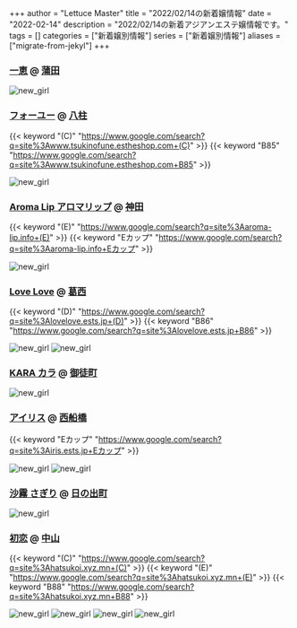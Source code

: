 +++
author = "Lettuce Master"
title = "2022/02/14の新着嬢情報"
date = "2022-02-14"
description = "2022/02/14の新着アジアンエステ嬢情報です。"
tags = []
categories = ["新着嬢別情報"]
series = ["新着嬢別情報"]
aliases = ["migrate-from-jekyl"]
+++
### [一恵](http://kazue.me-es.com/) @ [蒲田](/post/kamata)


![new_girl](https://i.imgur.com/JIYE5c4.jpeg)
### [フォーユー](http://www.tsukinofune.estheshop.com/) @ [八柱](/post/yabashira)
{{< keyword "(C)" "https://www.google.com/search?q=site%3Awww.tsukinofune.estheshop.com+(C)" >}} {{< keyword "B85" "https://www.google.com/search?q=site%3Awww.tsukinofune.estheshop.com+B85" >}} 

![new_girl](https://i.imgur.com/Rf6F3Vy.jpeg)
### [Aroma Lip アロマリップ](https://aroma-lip.info/) @ [神田](/post/kanda)
{{< keyword "(E)" "https://www.google.com/search?q=site%3Aaroma-lip.info+(E)" >}} {{< keyword "Eカップ" "https://www.google.com/search?q=site%3Aaroma-lip.info+Eカップ" >}} 

![new_girl](https://aroma-lip.info/images/event_214.jpg)
### [Love Love](https://lovelove.ests.jp/) @ [葛西](/post/kasai)
{{< keyword "(D)" "https://www.google.com/search?q=site%3Alovelove.ests.jp+(D)" >}} {{< keyword "B86" "https://www.google.com/search?q=site%3Alovelove.ests.jp+B86" >}} 

![new_girl](https://lovelove.ests.jp/photos/sites/54/2022/02/2022021314252980-600x800.jpg)
![new_girl](https://lovelove.ests.jp/photos/sites/54/2022/02/2022021314252980.jpg_300X400.jpg)
### [KARA カラ](https://es-kara.tokyo/) @ [御徒町](/post/okachimachi)


![new_girl](https://es-kara.tokyo/images/event/event_214.jpg)
### [アイリス](https://iris.ests.jp/) @ [西船橋](/post/nishifunabashi)
{{< keyword "Eカップ" "https://www.google.com/search?q=site%3Airis.ests.jp+Eカップ" >}} 

![new_girl](https://iris.ests.jp/photos/sites/58/2022/01/2022013102442439-302x394.jpg_302X450.jpg)
![new_girl](https://iris.ests.jp/photos/sites/58/2022/02/2022021322115774.jpeg_302X450.jpeg)
### [沙霧 さぎり](http://sg.msji.work/) @ [日の出町](/post/hinodecho)


![new_girl](https://i.imgur.com/XvEGlsw.jpeg)
### [初恋](https://hatsukoi.xyz.mn/) @ [中山](/post/nakayama)
{{< keyword "(C)" "https://www.google.com/search?q=site%3Ahatsukoi.xyz.mn+(C)" >}} {{< keyword "(E)" "https://www.google.com/search?q=site%3Ahatsukoi.xyz.mn+(E)" >}} {{< keyword "B88" "https://www.google.com/search?q=site%3Ahatsukoi.xyz.mn+B88" >}} 

![new_girl](https://hatsukoi.xyz.mn/photos/sites/10/2022/02/2022021401545122.jpg)
![new_girl](https://hatsukoi.xyz.mn/photos/sites/10/2022/02/2022021401545122.jpg_300X450.jpg)
![new_girl](https://hatsukoi.xyz.mn/photos/sites/10/2022/02/2022021401545421.jpg)
![new_girl](https://hatsukoi.xyz.mn/photos/sites/10/2022/02/2022021401545421.jpg_300X450.jpg)
